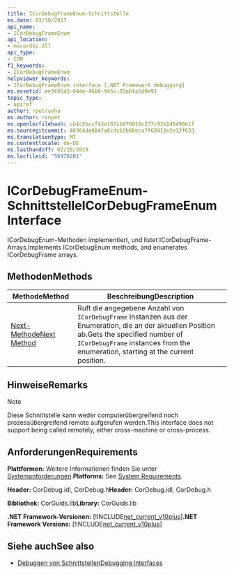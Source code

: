 ```yaml
---
title: ICorDebugFrameEnum-Schnittstelle
ms.date: 03/30/2017
api_name:
- ICorDebugFrameEnum
api_location:
- mscordbi.dll
api_type:
- COM
f1_keywords:
- ICorDebugFrameEnum
helpviewer_keywords:
- ICorDebugFrameEnum interface [.NET Framework debugging]
ms.assetid: ee3f85d3-044e-46b8-945c-93ebfa5d9e91
topic_type:
- apiref
author: rpetrusha
ms.author: ronpet
ms.openlocfilehash: cb1c5bccf43e107cb976016c277c93b146498e1f
ms.sourcegitcommit: 40364ded04fa6cdcb2b6beca7f68412e2e12f633
ms.translationtype: MT
ms.contentlocale: de-DE
ms.lasthandoff: 02/28/2019
ms.locfileid: "56978201"
---
```

# <a name="icordebugframeenum-interface"></a><span data-ttu-id="fbaa0-102">ICorDebugFrameEnum-Schnittstelle</span><span class="sxs-lookup"><span data-stu-id="fbaa0-102">ICorDebugFrameEnum Interface</span></span>

<span data-ttu-id="fbaa0-103">ICorDebugEnum-Methoden implementiert, und listet ICorDebugFrame-Arrays.</span><span class="sxs-lookup"><span data-stu-id="fbaa0-103">Implements ICorDebugEnum methods, and enumerates ICorDebugFrame arrays.</span></span>  
  
## <a name="methods"></a><span data-ttu-id="fbaa0-104">Methoden</span><span class="sxs-lookup"><span data-stu-id="fbaa0-104">Methods</span></span>  
  
|<span data-ttu-id="fbaa0-105">Methode</span><span class="sxs-lookup"><span data-stu-id="fbaa0-105">Method</span></span>|<span data-ttu-id="fbaa0-106">Beschreibung</span><span class="sxs-lookup"><span data-stu-id="fbaa0-106">Description</span></span>|  
|------------|-----------------|  
|[<span data-ttu-id="fbaa0-107">Next-Methode</span><span class="sxs-lookup"><span data-stu-id="fbaa0-107">Next Method</span></span>](../../../../docs/framework/unmanaged-api/debugging/icordebugframeenum-next-method.md)|<span data-ttu-id="fbaa0-108">Ruft die angegebene Anzahl von `ICorDebugFrame` Instanzen aus der Enumeration, die an der aktuellen Position ab.</span><span class="sxs-lookup"><span data-stu-id="fbaa0-108">Gets the specified number of `ICorDebugFrame` instances from the enumeration, starting at the current position.</span></span>|  
  
## <a name="remarks"></a><span data-ttu-id="fbaa0-109">Hinweise</span><span class="sxs-lookup"><span data-stu-id="fbaa0-109">Remarks</span></span>  
  
> [!NOTE]
>  <span data-ttu-id="fbaa0-110">Diese Schnittstelle kann weder computerübergreifend noch prozessübergreifend remote aufgerufen werden.</span><span class="sxs-lookup"><span data-stu-id="fbaa0-110">This interface does not support being called remotely, either cross-machine or cross-process.</span></span>  
  
## <a name="requirements"></a><span data-ttu-id="fbaa0-111">Anforderungen</span><span class="sxs-lookup"><span data-stu-id="fbaa0-111">Requirements</span></span>  
 <span data-ttu-id="fbaa0-112">**Plattformen:** Weitere Informationen finden Sie unter [Systemanforderungen](../../../../docs/framework/get-started/system-requirements.md).</span><span class="sxs-lookup"><span data-stu-id="fbaa0-112">**Platforms:** See [System Requirements](../../../../docs/framework/get-started/system-requirements.md).</span></span>  
  
 <span data-ttu-id="fbaa0-113">**Header:** CorDebug.idl, CorDebug.h</span><span class="sxs-lookup"><span data-stu-id="fbaa0-113">**Header:** CorDebug.idl, CorDebug.h</span></span>  
  
 <span data-ttu-id="fbaa0-114">**Bibliothek:** CorGuids.lib</span><span class="sxs-lookup"><span data-stu-id="fbaa0-114">**Library:** CorGuids.lib</span></span>  
  
 <span data-ttu-id="fbaa0-115">**.NET Framework-Versionen:** [!INCLUDE[net_current_v10plus](../../../../includes/net-current-v10plus-md.md)]</span><span class="sxs-lookup"><span data-stu-id="fbaa0-115">**.NET Framework Versions:** [!INCLUDE[net_current_v10plus](../../../../includes/net-current-v10plus-md.md)]</span></span>  
  
## <a name="see-also"></a><span data-ttu-id="fbaa0-116">Siehe auch</span><span class="sxs-lookup"><span data-stu-id="fbaa0-116">See also</span></span>
- [<span data-ttu-id="fbaa0-117">Debuggen von Schnittstellen</span><span class="sxs-lookup"><span data-stu-id="fbaa0-117">Debugging Interfaces</span></span>](../../../../docs/framework/unmanaged-api/debugging/debugging-interfaces.md)
